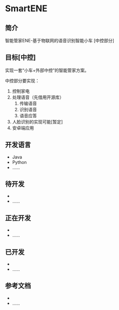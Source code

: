 # SmartENE
## 简介
智能管家ENE-基于物联网的语音识别智能小车 [中控部分]
## 目标[中控]
实现一套“小车+外部中控”的智能管家方案。

中控部分要实现：
1. 控制家电
2. 处理语音（先借用开源库）
 	1. 传输语音
 	2. 识别语音
 	3. 语音应答
3. 人脸识别的实现可能[暂定]
4. 安卓端应用


## 开发语言
+ Java
+ Python
+ ......

## 待开发
+ 
+ ......


## 正在开发
+ 
+ ......

## 已开发
+ 
+ ......

## 参考文档
+ 
+ ......